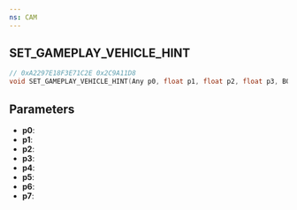 ```yaml
---
ns: CAM
---
```

## SET_GAMEPLAY_VEHICLE_HINT

```c
// 0xA2297E18F3E71C2E 0x2C9A11D8
void SET_GAMEPLAY_VEHICLE_HINT(Any p0, float p1, float p2, float p3, BOOL p4, Any p5, Any p6, Any p7);
```


## Parameters
* **p0**: 
* **p1**: 
* **p2**: 
* **p3**: 
* **p4**: 
* **p5**: 
* **p6**: 
* **p7**: 


